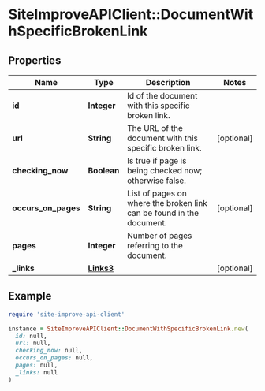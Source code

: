 # SiteImproveAPIClient::DocumentWithSpecificBrokenLink

## Properties

| Name | Type | Description | Notes |
| ---- | ---- | ----------- | ----- |
| **id** | **Integer** | Id of the document with this specific broken link. |  |
| **url** | **String** | The URL of the document with this specific broken link. | [optional] |
| **checking_now** | **Boolean** | Is true if page is being checked now; otherwise false. |  |
| **occurs_on_pages** | **String** | List of pages on where the broken link can be found in the document. | [optional] |
| **pages** | **Integer** | Number of pages referring to the document. |  |
| **_links** | [**Links3**](Links3.md) |  | [optional] |

## Example

```ruby
require 'site-improve-api-client'

instance = SiteImproveAPIClient::DocumentWithSpecificBrokenLink.new(
  id: null,
  url: null,
  checking_now: null,
  occurs_on_pages: null,
  pages: null,
  _links: null
)
```

